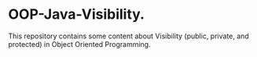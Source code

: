 # OOP-Java-Visibility.
This repository contains some content about Visibility (public, private, and protected) in Object Oriented Programming.
